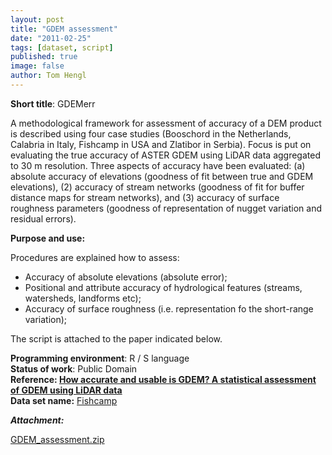 ```yaml
---
layout: post
title: "GDEM assessment"
date: "2011-02-25"
tags: [dataset, script]
published: true
image: false
author: Tom Hengl
---
```


**Short title**:  GDEMerr

A methodological framework for assessment of accuracy of a DEM product is described using four case studies (Booschord in the Netherlands, Calabria in Italy, Fishcamp in USA and Zlatibor in Serbia). Focus is put on evaluating the true accuracy of ASTER GDEM using LiDAR data aggregated to 30 m resolution. Three aspects of accuracy have been evaluated: (a) absolute accuracy of elevations (goodness of fit between true and GDEM elevations), (2) accuracy of stream networks (goodness of fit for buffer distance maps for stream networks), and (3) accuracy of surface roughness parameters (goodness of representation of nugget variation and residual errors).

**Purpose and use:** 

Procedures are explained how to assess:

- Accuracy of absolute elevations (absolute error);
- Positional and attribute accuracy of hydrological features (streams, watersheds, landforms etc);
- Accuracy of surface roughness (i.e. representation fo the short-range variation);

The script is attached to the paper indicated below.

**Programming environment**:  R / S language  
**Status of work**:  Public Domain  
**Reference:  [How accurate and usable is GDEM? A statistical assessment of GDEM using LiDAR data]({{site.baseurl}}/uploads/pdf/pdf2011/HenglReuter2011geomorphometry.pdf)**  
**Data set name:** [Fishcamp]({{site.baseurl}}/2020/06/30/fishcamp/)

**_Attachment:_**

[GDEM_assessment.zip]({{site.baseurl}}/uploads/datasets/GDEM_assessment.zip)
